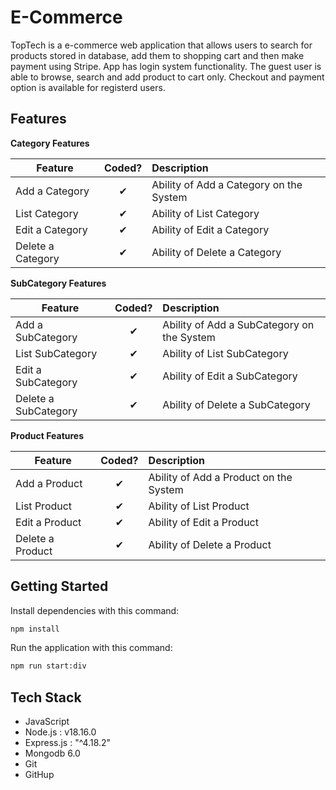 # E-Commerce

TopTech is a e-commerce web application that allows users to search for products stored in database,
add them to shopping cart and then make payment using Stripe. App has login system functionality. 
The guest user is able to browse, search and add product to cart only. Checkout and payment option is available for registerd users.
  
## Features

<b>Category Features</b>

| Feature  |  Coded?       | Description  |
|----------|:-------------:|:-------------|
| Add a Category | &#10004; | Ability of Add a Category on the System |
| List Category | &#10004; | Ability of List Category |
| Edit a Category | &#10004; | Ability of Edit a Category |
| Delete a Category | &#10004; | Ability of Delete a Category |

<b>SubCategory Features</b>

| Feature  |  Coded?       | Description  |
|----------|:-------------:|:-------------|
| Add a SubCategory | &#10004; | Ability of Add a SubCategory on the System |
| List SubCategory | &#10004; | Ability of List SubCategory |
| Edit a SubCategory | &#10004; | Ability of Edit a SubCategory |
| Delete a SubCategory | &#10004; | Ability of Delete a SubCategory |

<b>Product Features</b>

| Feature  |  Coded?       | Description  |
|----------|:-------------:|:-------------|
| Add a Product | &#10004; | Ability of Add a Product on the System |
| List Product | &#10004; | Ability of List Product |
| Edit a Product | &#10004; | Ability of Edit a Product |
| Delete a Product | &#10004; | Ability of Delete a Product |


  
## Getting Started

Install dependencies with this command:
```bash
npm install
```

Run the application with this command:
```bash
npm run start:div
```

## Tech Stack
* JavaScript
* Node.js : v18.16.0
* Express.js : "^4.18.2"
* Mongodb 6.0
* Git 
* GitHup
